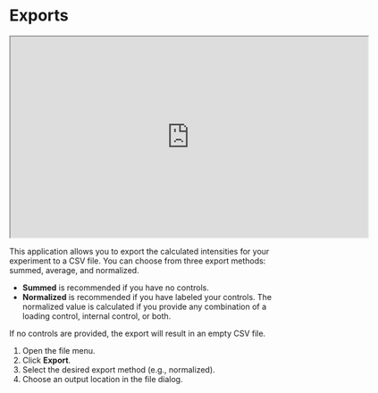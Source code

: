 # Exports

<iframe width="640" height="360" src="https://youtube.com/embed/eY1ggslujiM">
    video demoing export functionality
</iframe>

This application allows you to export the calculated intensities for your experiment to a CSV file. You can choose from three export methods: summed, average, and normalized.

- **Summed** is recommended if you have no controls.
- **Normalized** is recommended if you have labeled your controls. The normalized value is calculated if you provide any combination of a loading control, internal control, or both.

If no controls are provided, the export will result in an empty CSV file.

1. Open the file menu.
2. Click **Export**.
3. Select the desired export method (e.g., normalized).
4. Choose an output location in the file dialog.
